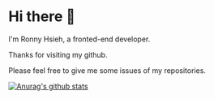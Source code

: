 # Hi there 👋

I'm Ronny Hsieh, a fronted-end developer.

Thanks for visiting my github.

Please feel free to give me some issues of my repositories.

[![Anurag's github stats](https://github-readme-stats.vercel.app/api?username=ronny1020&count_private=true&show_icons=true)](https://github.com/anuraghazra/github-readme-stats)
